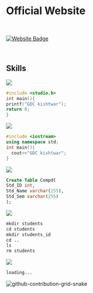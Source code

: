 # Official Website
<br>

[![Website Badge](https://img.shields.io/badge/-Website-050a30?style=flat-square&logo=vercel&logoColor=white&link=https://www.gdckishtwar.in)](https://www.gdckishtwar.in)


<br>

## Skills
<p align="left">
 <a href="https://skillicons.dev">
    <img src="https://skillicons.dev/icons?i=c" />
  </a>
</p>

```c
#include <studio.h>
int main(){
printf("GDC kishtwar");
return 0;
}
```

<p align="left">
 <a href="https://skillicons.dev">
    <img src="https://skillicons.dev/icons?i=cpp" />
  </a>
</p>

```cpp
#include <iostream>
using namespace std;
int main(){
  cout<<"GDC kishtwar";
}
```

<p align="left">
 <a href="https://skillicons.dev">
    <img src="https://skillicons.dev/icons?i=mysql" />
  </a>
</p>

```sql
Create Table Compd(
Std_ID int,
Std_Name varchar(255),
Std_Sem varchar(255)
);
```

<p align="left">
 <a href="https://skillicons.dev">
    <img src="https://skillicons.dev/icons?i=linux" />
  </a>
</p>

```css
mkdir students
cd students
mkdir students_id
cd ..
ls
rm students
```

<p align="left">
 <a href="https://skillicons.dev">
    <img src="https://skillicons.dev/icons?i=html,css,js" />
  </a>
</p>

```css
loading...
```


![github-contribution-grid-snake](https://user-images.githubusercontent.com/90142173/154796318-e529fdc7-2132-4ce7-8417-06b71cf02506.svg)
